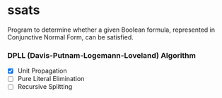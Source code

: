 # ssats

Program to determine whether a given Boolean formula, represented in Conjunctive Normal Form, can be satisfied.

### DPLL (Davis-Putnam-Logemann-Loveland) Algorithm

- [x] Unit Propagation
- [ ] Pure Literal Elimination
- [ ] Recursive Splitting
